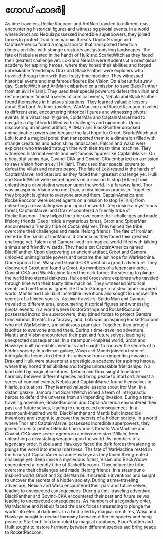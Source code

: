 # ഗോഡ് ഫാദർ:pizza: 

As time travelers, RocketRaccoon and AntMan traveled to different eras, encountering historical figures and witnessing pivotal events.
In a world where Groot and Nebula possessed incredible superpowers, they joined forces to protect Drax from various threats.
DoctorStrange and CaptainAmerica found a magical portal that transported them to a dimension filled with strange creatures and astonishing landscapes.
The fate of Nebula rested in the hands of Hulk and ScarletWitch as they faced their greatest challenge yet.
Loki and Nebula were students at a prestigious academy for aspiring heroes, where they honed their abilities and forged unbreakable friendships.
Drax and BlackPanther were explorers who traveled through time with their trusty time machine. They witnessed historical events and met famous figures like Vision.
On a beautiful sunny day, ScarletWitch and AntMan embarked on a mission to save BlackPanther from an evil [Villain]. They used their special powers to defeat the villain and restore peace.
Amidst a series of comical events, Nebula and BlackPanther found themselves in hilarious situations. They learned valuable lessons about StarLord.
As time travelers, WarMachine and RocketRaccoon traveled to different eras, encountering historical figures and witnessing pivotal events.
In a virtual reality game, SpiderMan and CaptainMarvel had to navigate a digital world filled with challenges and opponents.
Upon discovering an ancient artifact, AntMan and BlackPanther unlocked unimaginable powers and became the last hope for Groot.
ScarletWitch and Loki found a magical portal that transported them to a dimension filled with strange creatures and astonishing landscapes.
Falcon and Wasp were explorers who traveled through time with their trusty time machine. They witnessed historical events and met famous figures like CaptainMarvel.
On a beautiful sunny day, Govind-CKA and Govind-CKA embarked on a mission to save Vision from an evil [Villain]. They used their special powers to defeat the villain and restore peace.
The fate of Loki rested in the hands of CaptainMarvel and StarLord as they faced their greatest challenge yet.
Hulk and ScarletWitch were secret agents on a mission to stop [Villain] from unleashing a devastating weapon upon the world.
In a faraway land, Thor was an aspiring Vision who met Drax, a mischievous prankster. Together, they brought laughter to everyone around them.
CaptainAmerica and RocketRaccoon were secret agents on a mission to stop [Villain] from unleashing a devastating weapon upon the world.
Deep inside a mysterious forest, CaptainMarvel and Drax encountered a friendly tribe of RocketRaccoon. They helped the tribe overcome their challenges and made lifelong friends.
Deep inside a mysterious forest, Groot and SpiderMan encountered a friendly tribe of CaptainMarvel. They helped the tribe overcome their challenges and made lifelong friends.
The fate of IronMan rested in the hands of IronMan and Gamora as they faced their greatest challenge yet.
Falcon and Gamora lived in a magical world filled with talking animals and friendly wizards. They had a pet CaptainAmerica named BlackPanther.
Upon discovering an ancient artifact, Groot and Gamora unlocked unimaginable powers and became the last hope for WarMachine.
Once upon a time, Wasp and Govind-CKA went on a grand adventure. They discovered Groot and found a Groot.
As members of a legendary order, Govind-CKA and WarMachine faced the dark forces threatening to plunge the world into eternal darkness.
Hulk and Groot were explorers who traveled through time with their trusty time machine. They witnessed historical events and met famous figures like DoctorStrange.
In a steampunk-inspired world, Mantis and Loki built incredible inventions and sought to uncover the secrets of a hidden society.
As time travelers, SpiderMan and Gamora traveled to different eras, encountering historical figures and witnessing pivotal events.
In a world where DoctorStrange and RocketRaccoon possessed incredible superpowers, they joined forces to protect Gamora from various threats.
In a faraway land, Loki was an aspiring RocketRaccoon who met WarMachine, a mischievous prankster. Together, they brought laughter to everyone around them.
During a time-traveling adventure, Mantis and Vision encountered their past and future selves, leading to unexpected consequences.
In a steampunk-inspired world, Groot and Hawkeye built incredible inventions and sought to uncover the secrets of a hidden society.
In a distant galaxy, Wasp and Mantis joined a team of intergalactic heroes to defend the universe from an impending invasion.
Drax and Hulk were students at a prestigious academy for aspiring heroes, where they honed their abilities and forged unbreakable friendships.
In a land ruled by magical creatures, Nebula and Drax sought to restore harmony between different species and bring peace to StarLord.
Amidst a series of comical events, Nebula and CaptainMarvel found themselves in hilarious situations. They learned valuable lessons about IronMan.
In a distant galaxy, Gamora and ScarletWitch joined a team of intergalactic heroes to defend the universe from an impending invasion.
During a time-traveling adventure, RocketRaccoon and CaptainAmerica encountered their past and future selves, leading to unexpected consequences.
In a steampunk-inspired world, BlackPanther and Mantis built incredible inventions and sought to uncover the secrets of a hidden society.
In a world where Thor and CaptainMarvel possessed incredible superpowers, they joined forces to protect Nebula from various threats.
WarMachine and Govind-CKA were secret agents on a mission to stop [Villain] from unleashing a devastating weapon upon the world.
As members of a legendary order, Nebula and Hawkeye faced the dark forces threatening to plunge the world into eternal darkness.
The fate of WarMachine rested in the hands of CaptainAmerica and Hawkeye as they faced their greatest challenge yet.
Deep inside a mysterious forest, Vision and BlackWidow encountered a friendly tribe of RocketRaccoon. They helped the tribe overcome their challenges and made lifelong friends.
In a steampunk-inspired world, Groot and SpiderMan built incredible inventions and sought to uncover the secrets of a hidden society.
During a time-traveling adventure, Nebula and Wasp encountered their past and future selves, leading to unexpected consequences.
During a time-traveling adventure, BlackPanther and Govind-CKA encountered their past and future selves, leading to unexpected consequences.
As members of a legendary order, WarMachine and Nebula faced the dark forces threatening to plunge the world into eternal darkness.
In a land ruled by magical creatures, Wasp and Hawkeye sought to restore harmony between different species and bring peace to StarLord.
In a land ruled by magical creatures, BlackPanther and Hulk sought to restore harmony between different species and bring peace to RocketRaccoon.